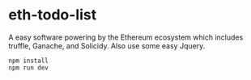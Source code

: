# eth-todo-list
A easy software powering by the Ethereum ecosystem which includes truffle, Ganache, and Solicidy. Also use some easy Jquery.    

`npm install`   
`npm run dev`   

